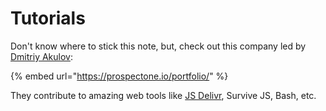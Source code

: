 # Tutorials

Don't know where to stick this note, but, check out this company led by [Dmitriy Akulov](https://dakulov.com/):

{% embed url="https://prospectone.io/portfolio/" %}

They contribute to amazing web tools like [JS Delivr](https://www.jsdelivr.com/), Survive JS, Bash, etc.

